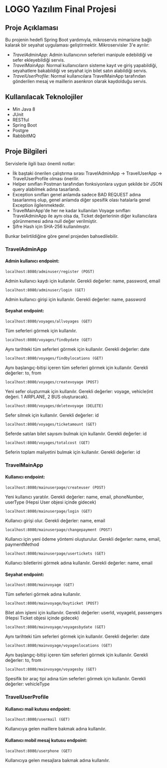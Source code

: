 # LOGO Yazılım Final Projesi

## Proje Açıklaması

Bu projenin hedefi Spring Boot yardımıyla, mikroservis mimarisine bağlı kalarak bir seyahat uygulaması geliştirmektir. Mikroservisler 3'e ayrılır:
- *TravelAdminApp*: Admin kullanıcının seferleri manipule edebildiği ve sefer ekleyebildiği servis.
- *TravelMainApp*: Normal kullanıcıların sisteme kayıt ve giriş yapabildiği, seyahatlere bakabildiği ve seyahat için bilet satın alabildiği servis.
- *TravelUserProfile*: Normal kullanıcılara TravelMainApp tarafından gönderilen mesaj ve maillerin asenkron olarak kaydolduğu servis.

## Kullanılacak Teknolojiler
- Min Java 8
- JUnit
- RESTful
- Spring Boot
- Postgre
- RabbbitMQ

## Proje Bilgileri

Servislerle ilgili bazı önemli notlar:
- İlk baştaki önerilen çalıştırma sırası TravelAdminApp -> TravelUserApp -> TravelUserProfile olması önerilir.
- Helper sınıfları Postman tarafından fonksiyonlara uygun şekilde bir JSON query alabilmek adına tasarlandı.
- Exception sınıfları genel anlamda sadece BAD REQUEST adına tasarlanmış olup, genel anlamda diğer spesifik olası hatalarla genel Exception ilgilenmektedir.
- TravelMainApp'de her ne kadar kullanılan Voyage sınıfları TravelAdminApp ile aynı olsa da, Ticket değerlerinin diğer kullanıcılara görünmemesi adına null değer verilmiştir.
- Şifre Hash için SHA-256 kullanılmıştır. 

Bunkar belirtildiğine göre genel projeden bahsedilebilir.

### TravelAdminApp
#### Admin kullanıcı endpoint:

```
localhost:8080/adminuser/register (POST)
```
Admin kullanıcı kaydı için kullanılır. Gerekli değerler: name, password, email

```
localhost:8080/adminuser/login (GET)
```
Admin kullanıcı girişi için kullanılır. Gerekli değerler: name, password

#### Seyahat endpoint:

```
localhost:8080/voyages/allvoyages (GET)
```
Tüm seferleri görmek için kullanılır.


```
localhost:8080/voyages/findbydate (GET)
```
Aynı tarihteki tüm seferleri görmek için kullanılır. Gerekli değerler: date

```
localhost:8080/voyages/findbylocations (GET)
```
Aynı başlangıç-bitişi içeren tüm seferleri görmek için kullanılır. Gerekli değerler: to, from


```
localhost:8080/voyages/createvoyage (POST)
```
Yeni sefer oluşturmak için kullanılır. Gerekli değerler: voyage, vehicle(int değeri. 1 AIRPLANE, 2 BUS oluşturacak).


```
localhost:8080/voyages/deletevoyage (DELETE)
```
Sefer silmek için kullanılır. Gerekli değerler: id


```
localhost:8080/voyages/ticketamount (GET)
```
Seferde satılan bilet sayısını bulmak için kullanılır. Gerekli değerler: id


```
localhost:8080/voyages/totalcost (GET)
```
Seferin toplam maliyetini bulmak için kullanılır. Gerekli değerler: id


### TravelMainApp

#### Kullanıcı endpoint:

```
localhost:8080/mainuserpage/createuser (POST)
```
Yeni kullanıcı yaratılır. Gerekli değerler: name, email, phoneNumber, userType (Hepsi User objesi içinde gidecek)

```
localhost:8080/mainuserpage/login (GET)
```
Kullanıcı girişi olur. Gerekli değerler: name, email

```
localhost:8080/mainuserpage/changepayment (POST)
```
Kullanıcı için yeni ödeme yöntemi oluşturulur. Gerekli değerler: name, email, paymentMethod

```
localhost:8080/mainuserpage/usertickets (GET)
```
Kullanıcı biletlerini görmek adına kullanılır. Gerekli değerler: name, email



#### Seyahat endpoint:
```
localhost:8080/mainvoyage (GET)
```
Tüm seferleri görmek adına kullanılır.

```
localhost:8080/mainvoyage/buyticket (POST)
```
Bilet alım işlemi için kullanılır. Gerekli değerler: userId, voyageId, passengers (Hepsi Ticket objesi içinde gidecek)

```
localhost:8080/mainvoyage/voyagesbydate (GET)
```
Aynı tarihteki tüm seferleri görmek için kullanılır. Gerekli değerler: date

```
localhost:8080/mainvoyage/voyageslocations (GET)
```
Aynı başlangıç-bitişi içeren tüm seferleri görmek için kullanılır. Gerekli değerler: to, from

```
localhost:8080/mainvoyage/voyagesby (GET)
```
Spesifik bir araç tipi adına tüm seferleri görmek için kullanılır. Gerekli değerler: vehicleType


### TravelUserProfile

#### Kullanıcı mail kutusu endpoint:


```
localhost:8080/usermail (GET)
```
Kullanıcıya gelen maillere bakmak adına kullanılır. 

#### Kullanıcı mobil mesaj kutusu endpoint:


```
localhost:8080/userphone (GET)
```
Kullanıcıya gelen mesajlara bakmak adına kullanılır. 




